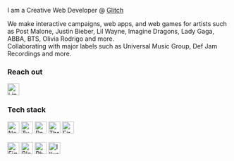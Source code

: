 I am a Creative Web Developer @ <a href="https://studio.glitch.ge/" target="_blank">Glitch </a>
<br>

<span>We make interactive campaigns, web apps, and web games for artists such as Post Malone, Justin Bieber, Lil Wayne, Imagine Dragons, Lady Gaga, ABBA, BTS, Olivia Rodrigo and more.
</span>
<br/>
<span>Collaborating with major labels such as Universal Music Group, Def Jam Recordings and more.</span>

<h3 align="">Reach out</h3>

  <a href="https://www.linkedin.com/in/demetre-turabelidze/" target="_blank">
    <img src="https://img.shields.io/badge/LinkedIn-0077B5?style=for-the-badge&logo=linkedin&logoColor=white" alt="LinkedIn" height="27" />
  </a>

<div align="">
  <h3>Tech stack</h3>
</div>


<div align="">
    <img src="https://img.shields.io/badge/Next.js-000?logo=nextdotjs&logoColor=fff&style=for-the-badge" alt="Nextjs" height="27" />
    <img src="https://img.shields.io/badge/TypeScript-000?style=for-the-badge&logo=typescript&logoColor=fff" alt="TypeScript" height="27" />
    <img src="https://img.shields.io/badge/React-000?style=for-the-badge&logo=react&logoColor=fff" alt="React" height="27" />
    <img src="https://img.shields.io/badge/Three.js-000?style=for-the-badge&logo=three.js&logoColor=fff" alt="Threejs" height="27" />
  <img src="https://img.shields.io/badge/Firebase-000?style=for-the-badge&logo=Firebase&logoColor=fff" alt="Firebase" height="27" />
</div>

<br />

<div align="">
    <img src="https://img.shields.io/badge/Figma-000?style=for-the-badge&logo=figma&logoColor=fff" alt="Figma" height="27" />
    <img src="https://img.shields.io/badge/blender-000.svg?style=for-the-badge&logo=blender&logoColor=fff" alt="Blender" height="27" />
    <img src="https://img.shields.io/badge/Photoshop-000?style=for-the-badge&logo=Adobe%20Photoshop&logoColor=fff" alt="Photoshop" height="27" />
    <img src="https://img.shields.io/badge/Illustrator-000?style=for-the-badge&logo=adobe%20illustrator&logoColor=fff" alt="Illustrator" height="27" />
</div>
